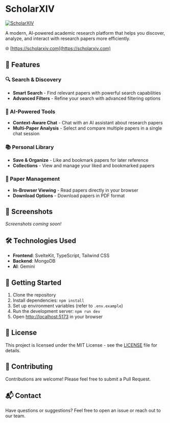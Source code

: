 # ScholarXIV

[![ScholarXIV](https://img.shields.io/badge/Visit-ScholarXIV.com-4CAF50?style=for-the-badge&logo=google-scholar&logoColor=white&labelColor=4285F4)](https://scholarxiv.com)

A modern, AI-powered academic research platform that helps you discover, analyze, and interact with research papers more efficiently.

🌐 [https://scholarxiv.com](https://scholarxiv.com)

## 🚀 Features

### 🔍 Search & Discovery

- **Smart Search** - Find relevant papers with powerful search capabilities
- **Advanced Filters** - Refine your search with advanced filtering options

### 🤖 AI-Powered Tools

- **Context-Aware Chat** - Chat with an AI assistant about research papers
- **Multi-Paper Analysis** - Select and compare multiple papers in a single chat session

### 📚 Personal Library

- **Save & Organize** - Like and bookmark papers for later reference
- **Collections** - View and manage your liked and bookmarked papers

### 📄 Paper Management

- **In-Browser Viewing** - Read papers directly in your browser
- **Download Options** - Download papers in PDF format

## 📸 Screenshots

_Screenshots coming soon!_

<!-- Add your screenshots here once available -->
<!-- Example:
![Homepage](screenshots/homepage.png)
![Search Results](screenshots/search.png)
-->

## 🛠️ Technologies Used

- **Frontend**: SvelteKit, TypeScript, Tailwind CSS
- **Backend**: MongoDB
- **AI**: Gemini

## 🚀 Getting Started

1. Clone the repository
2. Install dependencies: `npm install`
3. Set up environment variables (refer to `.env.example`)
4. Run the development server: `npm run dev`
5. Open [http://localhost:5173](http://localhost:5173) in your browser

## 📝 License

This project is licensed under the MIT License - see the [LICENSE](LICENSE) file for details.

## 🤝 Contributing

Contributions are welcome! Please feel free to submit a Pull Request.

## 📬 Contact

Have questions or suggestions? Feel free to open an issue or reach out to our team.
